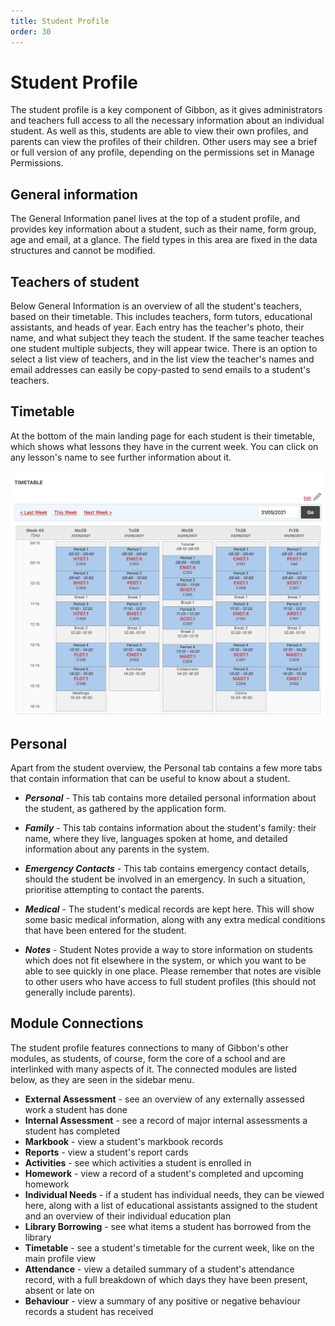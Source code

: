 ```yaml
---
title: Student Profile
order: 30
---
```

# Student Profile

The student profile is a key component of Gibbon, as it gives administrators and teachers full access to all the necessary information about an individual student. As well as this, students are able to view their own profiles, and parents can view the profiles of their children. Other users may see a brief or full version of any profile, depending on the permissions set in Manage Permissions.

## General information

The General Information panel lives at the top of a student profile, and provides key information about a student, such as their name, form group, age and email, at a glance. The field types in this area are fixed in the data structures and cannot be modified.

## Teachers of student

Below General Information is an overview of all the student's teachers, based on their timetable. This includes teachers, form tutors, educational assistants, and heads of year. Each entry has the teacher's photo, their name, and what subject they teach the student. If the same teacher teaches one student multiple subjects, they will appear twice. There is an option to select a list view of teachers, and in the list view the teacher's names and email addresses can easily be copy-pasted to send emails to a student's teachers.

## Timetable

At the bottom of the main landing page for each student is their timetable, which shows what lessons they have in the current week. You can click on any lesson's name to see further information about it.

![Student timetable](</img/administrators/student_timetable.png>)

## Personal

Apart from the student overview, the Personal tab contains a few more tabs that contain information that can be useful to know about a student.

- ___Personal___ - This tab contains more detailed personal information about the student, as gathered by the application form.

- ___Family___ - This tab contains information about the student's family: their name, where they live, languages spoken at home, and detailed information about any parents in the system.

- ___Emergency Contacts___ - This tab contains emergency contact details, should the student be involved in an emergency. In such a situation, prioritise attempting to contact the parents.

- ___Medical___ - The student's medical records are kept here. This will show some basic medical information, along with any extra medical conditions that have been entered for the student.

- ___Notes___ - Student Notes provide a way to store information on students which does not fit elsewhere in the system, or which you want to be able to see quickly in one place. Please remember that notes are visible to other users who have access to full student profiles (this should not generally include parents).

## Module Connections

The student profile features connections to many of Gibbon's other modules, as students, of course, form the core of a school and are interlinked with many aspects of it. The connected modules are listed below, as they are seen in the sidebar menu.

- **External Assessment** - see an overview of any externally assessed work a student has done
- **Internal Assessment** - see a record of major internal assessments a student has completed
- **Markbook** - view a student's markbook records
- **Reports** - view a student's report cards
- **Activities** - see which activities a student is enrolled in
- **Homework** - view a record of a student's completed and upcoming homework
- **Individual Needs** - if a student has individual needs, they can be viewed here, along with a list of educational assistants assigned to the student and an overview of their individual education plan
- **Library Borrowing** - see what items a student has borrowed from the library
- **Timetable** - see a student's timetable for the current week, like on the main profile view
- **Attendance** - view a detailed summary of a student's attendance record, with a full breakdown of which days they have been present, absent or late on
- **Behaviour** - view a summary of any positive or negative behaviour records a student has received
